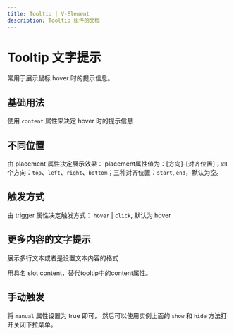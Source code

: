 ```yaml
---
title: Tooltip | V-Element
description: Tooltip 组件的文档
---
```



# Tooltip 文字提示

常用于展示鼠标 hover 时的提示信息。



## 基础用法

使用 `content` 属性来决定 hover 时的提示信息

<preview path="../demo/Tooltip/Basic.vue" title="基础Tooltip" description="Tooltip 基础用例"></preview>


## 不同位置

由 placement 属性决定展示效果： placement属性值为：[方向]-[对齐位置]；四个方向：`top`、`left`、`right`、`bottom`；三种对齐位置：`start`, `end`，默认为空。

<preview path="../demo/Tooltip/Placement.vue" title="触发方式Tooltip" description="Tooltip 触发方式"></preview>


## 触发方式

由 trigger 属性决定触发方式： `hover` | `click`, 默认为 hover

<preview path="../demo/Tooltip/Trigger.vue" title="触发方式Tooltip" description="Tooltip 触发方式"></preview>



## 更多内容的文字提示

展示多行文本或者是设置文本内容的格式

用具名 slot content，替代tooltip中的content属性。


<preview path="../demo/Tooltip/Custom.vue" title="更多内容的文字提示" description="Tooltip 更多内容的文字提示"></preview>



## 手动触发

将 `manual` 属性设置为 true 即可， 然后可以使用实例上面的 `show` 和 `hide` 方法打开关闭下拉菜单。


<preview path="../demo/Tooltip/Manual.vue" title="更多内容的文字提示" description="Tooltip 更多内容的文字提示"></preview>